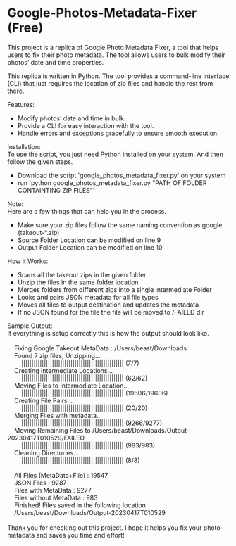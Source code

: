 # Google-Photos-Metadata-Fixer (Free)
This project is a replica of Google Photo Metadata Fixer, a tool that helps users to fix their photo metadata. The tool allows users to bulk modify their photos’ date and time properties.

This replica is written in Python. The tool provides a command-line interface (CLI) that just requires the location of zip files and handle the rest from there.

Features:
* Modify photos’ date and time in bulk.
* Provide a CLI for easy interaction with the tool.
* Handle errors and exceptions gracefully to ensure smooth execution.

Installation:
<br/>To use the script, you just need Python installed on your system. And then follow the given steps.
* Download the script 'google_photos_metadata_fixer.py' on your system
* run 'python google_photos_metadata_fixer.py "PATH OF FOLDER CONTAINTING ZIP FILES"'

Note:
<br/>Here are a few things that can help you in the process.
* Make sure your zip files follow the same naming convention as google (takeout-*.zip)
* Source Folder Location can be modified on line 9
* Output Folder Location can be modified on line 10

How it Works:
* Scans all the takeout zips in the given folder
* Unzip the files in the same folder location
* Merges folders from different zips into a single intermediate Folder
* Looks and pairs JSON metadata for all file types
* Moves all files to output destination and updates the metadata
* If no JSON found for the file the file will be moved to /FAILED dir

Sample Output:<br/>
If everything is setup correctly this is how the output should look like.<br/><br/>
&nbsp;&nbsp;&nbsp;&nbsp;Fixing Google Takeout MetaData :  /Users/beast/Downloads<br/>
&nbsp;&nbsp;&nbsp;&nbsp;Found 7 zip files, Unzipping...<br/>
&nbsp;&nbsp;&nbsp;&nbsp;&nbsp;&nbsp;&nbsp;&nbsp;|||||||||||||||||||||||||||||||||||||||||||||||||| (7/7)<br/>
&nbsp;&nbsp;&nbsp;&nbsp;Creating Intermediate Locations...<br/>
&nbsp;&nbsp;&nbsp;&nbsp;&nbsp;&nbsp;&nbsp;&nbsp;|||||||||||||||||||||||||||||||||||||||||||||||||| (62/62)<br/>
&nbsp;&nbsp;&nbsp;&nbsp;Moving Files to Intermediate Location...<br/>
&nbsp;&nbsp;&nbsp;&nbsp;&nbsp;&nbsp;&nbsp;&nbsp;|||||||||||||||||||||||||||||||||||||||||||||||||| (19606/19606)<br/>
&nbsp;&nbsp;&nbsp;&nbsp;Creating File Pairs...<br/>
&nbsp;&nbsp;&nbsp;&nbsp;&nbsp;&nbsp;&nbsp;&nbsp;|||||||||||||||||||||||||||||||||||||||||||||||||| (20/20)<br/>
&nbsp;&nbsp;&nbsp;&nbsp;Merging Files with metadata...<br/>
&nbsp;&nbsp;&nbsp;&nbsp;&nbsp;&nbsp;&nbsp;&nbsp;|||||||||||||||||||||||||||||||||||||||||||||||||| (9266/9277)<br/>
&nbsp;&nbsp;&nbsp;&nbsp;Moving Remaining Files to  /Users/beast/Downloads/Output-20230417T010529/FAILED<br/>
&nbsp;&nbsp;&nbsp;&nbsp;&nbsp;&nbsp;&nbsp;&nbsp;|||||||||||||||||||||||||||||||||||||||||||||||||| (983/983)<br/>
&nbsp;&nbsp;&nbsp;&nbsp;Cleaning Directories...<br/>
&nbsp;&nbsp;&nbsp;&nbsp;&nbsp;&nbsp;&nbsp;&nbsp;|||||||||||||||||||||||||||||||||||||||||||||||||| (8/8)<br/>
<br/>
&nbsp;&nbsp;&nbsp;&nbsp;All Files (MetaData+File) :  19547<br/>
&nbsp;&nbsp;&nbsp;&nbsp;JSON Files                :  9287<br/>
&nbsp;&nbsp;&nbsp;&nbsp;Files with MetaData       :  9277<br/>
&nbsp;&nbsp;&nbsp;&nbsp;Files without MetaData    :  983<br/>
&nbsp;&nbsp;&nbsp;&nbsp;Finished! Files saved in the following location<br/>
&nbsp;&nbsp;&nbsp;&nbsp;/Users/beast/Downloads/Output-20230417T010529<br/>
<br/>
Thank you for checking out this project. I hope it helps you fix your photo metadata and saves you time and effort!
